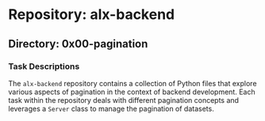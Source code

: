 # Repository: alx-backend

## Directory: 0x00-pagination

### Task Descriptions

The `alx-backend` repository contains a collection of Python files that explore various aspects of pagination in the context of backend development. Each task within the repository deals with different pagination concepts and leverages a `Server` class to manage the pagination of datasets.

